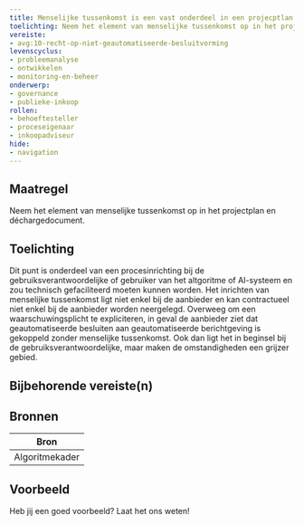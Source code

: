 ```yaml
---
title: Menselijke tussenkomst is een vast onderdeel in een projecptlan of een déchargedocument
toelichting: Neem het element van menselijke tussenkomst op in het projectplan en dchargedocument.
vereiste:
- avg:10-recht-op-niet-geautomatiseerde-besluitvorming
levenscyclus:
- probleemanalyse
- ontwikkelen
- monitoring-en-beheer
onderwerp:
- governance
- publieke-inkoop
rollen:
- behoeftesteller
- proceseigenaar
- inkoopadviseur
hide:
- navigation
---
```


<!-- tags -->
## Maatregel

Neem het element van menselijke tussenkomst op in het projectplan en déchargedocument.

## Toelichting

Dit punt is onderdeel van een procesinrichting bij de gebruiksverantwoordelijke of gebruiker van het altgoritme of AI-systeem en zou technisch gefaciliteerd moeten kunnen worden.
Het inrichten van menselijke tussenkomst ligt niet enkel bij de aanbieder en kan contractueel niet enkel bij de aanbieder worden neergelegd.
Overweeg om een waarschuwingsplicht te expliciteren, in geval de aanbieder ziet dat geautomatiseerde besluiten aan geautomatiseerde berichtgeving is gekoppeld zonder menselijke tussenkomst.
Ook dan ligt het in beginsel bij de gebruiksverantwoordelijke, maar maken de omstandigheden een grijzer gebied.

## Bijbehorende vereiste(n)

<!-- list_vereisten_on_maatregelen_page -->

## Bronnen

| Bron                        |
|-----------------------------|
|Algoritmekader|

## Voorbeeld

Heb jij een goed voorbeeld? Laat het ons weten!

